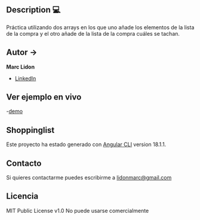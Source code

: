 ## Description 💻

Práctica utilizando dos arrays en los que uno añade los elementos de la lista de la compra y el otro añade de la lista de la compra cuáles se tachan.

## Autor →
**Marc Lidon**
 
 * [LinkedIn](www.linkedin.com/in/marc-lidon-5a243377)
 
## Ver ejemplo en vivo
-[demo](enlace)

## Shoppinglist
Este proyecto ha estado generado con [Angular CLI](https://github.com/angular/angular-cli) version 18.1.1.

## Contacto
Si quieres contactarme puedes escribirme a lidonmarc@gmail.com

## Licencia
MIT Public License v1.0
No puede usarse comercialmente
